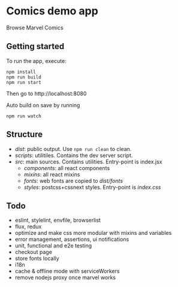 # Comics demo app

Browse Marvel Comics

## Getting started

To run the app, execute:
```
npm install
npm run build
npm run start
```

Then go to http://localhost:8080

Auto build on save by running
```
npm run watch
```

## Structure

- *dist*: public output. Use `npm run clean` to clean.
- *scripts*: utilitiles. Contains the dev server script.
- *src*: main sources. Contains utilities. Entry-point is index.jsx
	- *components*: all react components
	- *mixins*: all react mixins
	- *fonts*: web fonts are copied to *dist/fonts*
	- *styles*: postcss+cssnext styles. Entry-point is *index.css*

## Todo

- eslint, stylelint, envfile, browserlist
- flux, redux
- optimize and make css more modular with mixins and variables
- error management, assertions, ui notifications
- unit, functional and e2e testing
- checkout page
- store fonts locally
- i18n
- cache & offline mode with serviceWorkers
- remove nodejs proxy once marvel works
